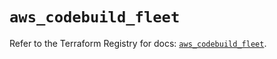 # `aws_codebuild_fleet`

Refer to the Terraform Registry for docs: [`aws_codebuild_fleet`](https://registry.terraform.io/providers/hashicorp/aws/5.90.1/docs/resources/codebuild_fleet).
